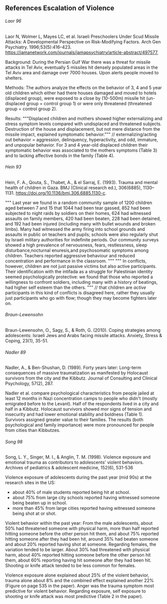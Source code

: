 ## References Escalation of Violence
###### Laor 96
Laor N, Wolmer L, Mayes LC, et al. Israeli Preschoolers Under Scud Missile Attacks: A Developmental Perspective on Risk-Modifying Factors. Arch Gen Psychiatry. 1996;53(5):416–423. <https://jamanetwork.com/journals/jamapsychiatry/article-abstract/497577>, 

Background: During the Persian Gulf War there was a threat for missile attacks in Tel Aviv, eventually 5 missiles hit densely populated areas in the Tel Aviv area and damage over 7000 houses. Upon alerts people moved to shelters. 

Methods: The authors analyze the effects on the behavior of 3, 4 and 5 year old children which either had there houses damaged and moved to hotels (displaced group), were exposed to a close by (10-500m) missile hit (un-displaced group = control group 1) or were only threatened (threatened group = control group 2).

Results: """Displaced children and mothers showed higher externalizing and stress symptom levels compared with undisplaced and threatened subjects. Destruction of the house and displacement, but not mere distance from the missile impact, explained symptomatic behavior.""" // externalizing/acting out behavior = aggression, delinquency, hyperactivity, and odd, immature, and unpopular behavior.
For 3 and 4 year-old displaced children their symptomatic behavior was associated to the mothers symptoms (Table 3) and to lacking affective bonds in the family (Table 4).



###### Hein 93
Hein, F. A., Qouta, S., Thabet, A., & el Sarraj, E. (1993). Trauma and mental health of children in Gaza. BMJ (Clinical research ed.), 306(6885), 1130–1131. <https://doi.org/10.1136/bmj.306.6885.1130-c>.

"""
Last year we found in a random community sample of 1200 children aged between 7 and 15 that 1044 had been tear gassed, 852 had been subjected to night raids by soldiers on their homes, 624 had witnessed assaults on family members, 420 had been beaten, 228 had been detained, and 192 had been injured (including many with bullet wounds and broken limbs). Many had witnessed the army firing into school grounds and assaults in public on teachers and pupils; schools were also regularly shut by Israeli military authorities for indefinite periods. Our community surveys showed a high prevalence of nervousness, fears, restlessness, sleep disturbance,nocturnal enuresis,and psychosomatic symptoms among children. Teachers reported aggressive behaviour and reduced concentration and performance in the classroom.
"""
"""
In conflicts, however, children are not just passive victims but also active participants. Their identification with the intifada as a struggle for Palestinian identity seemed psychologically protective: we found that those who reported a willingness to confront soldiers, including many with a history of beatings, had higher self esteem than the others.
""" // that children are _active_ participants in this kind of conflicts is disagreed here, rather they usually just participants who go with flow; though they may become fighters later on. 



###### Braun-Lewensohn
Braun-Lewensohn, O., Sagy, S., & Roth, G. (2010). Coping strategies among adolescents: Israeli Jews and Arabs facing missile attacks. Anxiety, Stress & Coping, 23(1), 35-51.



###### Nadler 89
Nadler, A., & Ben-Shushan, D. (1989). Forty years later: Long-term consequences of massive traumatization as manifested by Holocaust survivors from the city and the Kibbutz. Journal of Consulting and Clinical Psychology, 57(2), 287.

Nadler et al. compare psychological characteristics from people jailed at least 12 months in Nazi concentration camps to people who didn't (mostly emigrated before to the Levant). Half of the respondents lived in a city and half in a Kibbutz.
Holocaust survivors showed mor signs of tension and insecurity and had lower emotional stability and boldness (Table 1). Survivors assigned greater value to their families. The results (both psychological and family importance) were more pronounced for people from cities than Kibbutzes.



###### Song 98
Song, L. Y., Singer, M. I., & Anglin, T. M. (1998). Violence exposure and emotional trauma as contributors to adolescents' violent behaviors. Archives of pediatrics & adolescent medicine, 152(6), 531-536

Violence exposure of adolescents during the past year (mid 90s) at the research sites in the US:
* about 40% of male students reported being hit at school.
* about 75% from large city schools reported having witnessed someone being beaten up in school. 
* more than 45% from large cities reported having witnessed someone being shot at or shot.

Violent behavior within the past year:
From the male adolescents, about 50% had threatened someone with physical harm, more than half reported hitting someone before the other person hit them, and about 75% reported hitting someone after they had been hit, around 35% had beaten someone and about 20% reported having shot at someone. 
Regarding females, the variation tended to be larger. About 30% had threatened with physical harm, about 40% reported hitting someone before the other person hit them, about 60% reporting having hit someone after they had been hit. Shooting or knife attack tended to be less common for females.

Violence exposure alone explained about 25% of the violent behavior, trauma alone about 8% and the combined effect explained another 22% (Figure on page 535 in the paper). Anger was the trauma symptom most predictive for violent behavior. Regarding exposure, self exposure to shooting or knife attack was most predictive (Table 2 in the paper).



